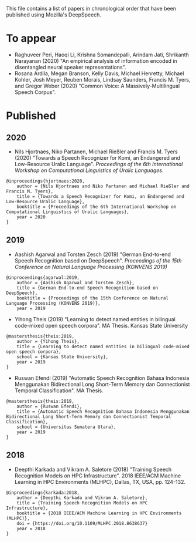 This file contains a list of papers in chronological order that have been published 
using Mozilla's DeepSpeech.

To appear
==========

* Raghuveer Peri, Haoqi Li, Krishna Somandepalli, Arindam Jati, Shrikanth Narayanan (2020) "An empirical analysis of information encoded in disentangled neural speaker representations". 
* Rosana Ardila, Megan Branson, Kelly Davis, Michael Henretty, Michael Kohler, Josh Meyer, Reuben Morais, Lindsay Saunders, Francis M. Tyers, and Gregor Weber (2020) "Common Voice: A Massively-Multilingual Speech Corpus".

Published 
==========

2020
----------

* Nils Hjortnaes, Niko Partanen, Michael Rießler and Francis M. Tyers (2020) 
"Towards a Speech Recognizer for Komi, an Endangered and Low-Resource Uralic Language". *Proceedings of the 6th International Workshop on Computational Linguistics of Uralic Languages*.

```
@inproceedings{hjortnaes:2020,
    author = {Nils Hjortnaes and Niko Partanen and Michael Rießler and Francis M. Tyers},
    title = {Towards a Speech Recognizer for Komi, an Endangered and Low-Resource Uralic Language},
    booktitle = {Proceedings of the 6th International Workshop on Computational Linguistics of Uralic Languages},
    year = 2020
}
```

2019
----------

* Aashish Agarwal and Torsten Zesch (2019) "German End-to-end Speech Recognition based on DeepSpeech". *Proceedings of the 15th Conference on Natural Language Processing (KONVENS 2019)*

```
@inproceedings{agarwal:2019,
    author = {Aashish Agarwal and Torsten Zesch},
    title = {German End-to-end Speech Recognition based on DeepSpeech},
    booktitle = {Proceedings of the 15th Conference on Natural Language Processing (KONVENS 2019)},
    year = 2019
```


* Yihong Theis (2019) "Learning to detect named entities in bilingual code-mixed open speech corpora". MA Thesis. Kansas State University

```
@mastersthesis{theis:2019,
    author = {Yihong Theis},
    title = {Learning to detect named entities in bilingual code-mixed open speech corpora},
    school = {Kansas State University},
    year = 2019
}
```

* Ruswan Efendi (2019) "Automatic Speech Recognition Bahasa Indonesia Menggunakan Bidirectional Long Short-Term Memory dan Connectionist Temporal Classification". MA Thesis. 

```
@mastersthesis{theis:2019,
    author = {Ruswan Efendi},
    title = {Automatic Speech Recognition Bahasa Indonesia Menggunakan Bidirectional Long Short-Term Memory dan Connectionist Temporal Classification},
    school = {Universitas Sumatera Utara},
    year = 2019
}
```

2018
------------

*  Deepthi Karkada and Vikram A. Saletore (2018) "Training Speech Recognition Models on HPC Infrastructure". 2018 IEEE/ACM Machine Learning in HPC Environments (MLHPC), Dallas, TX, USA, pp. 124-132.

```
@inproceedings{karkada:2018,
    author = {Deepthi Karkada and Vikram A. Saletore},
    title = {Training Speech Recognition Models on HPC Infrastructure},
    booktitle = {2018 IEEE/ACM Machine Learning in HPC Environments (MLHPC)},
    doi = {https://doi.org/10.1109/MLHPC.2018.8638637}
    year = 2018
}    
```
